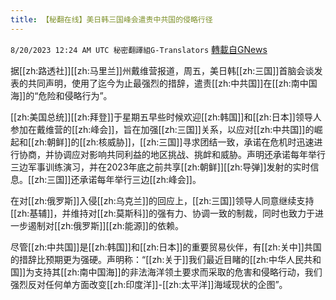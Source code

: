 ```yaml
---
title: 【秘翻在线】美日韩三国峰会遣责中共国的侵略行径
---
```

`8/20/2023 12:24 AM UTC 秘密翻譯組G-Translators` [轉載自GNews](https://gnews.org/articles/1572765)

据[[zh:路透社]][[zh:马里兰]]州戴维营报道，周五，美日韩[[zh:三国]]首脑会谈发表的共同声明，使用了迄今为止最强烈的措辞，遣责[[zh:中共国]]在[[zh:南中国海]]的“危险和侵略行为”。

[[zh:美国总统]][[zh:拜登]]于星期五早些时候欢迎[[zh:韩国]]和[[zh:日本]]领导人参加在戴维营的[[zh:峰会]]，旨在加强[[zh:三国]]关系，以应对[[zh:中共国]]的崛起和[[zh:朝鲜]]的[[zh:核威胁]]，[[zh:三国]]寻求团结一致，承诺在危机时迅速进行协商，并协调应对影响共同利益的地区挑战、挑衅和威胁。声明还承诺每年举行三边军事训练演习，并在2023年底之前共享[[zh:朝鲜]][[zh:导弹]]发射的实时信息。[[zh:三国]]还承诺每年举行三边[[zh:峰会]]。

在对[[zh:俄罗斯]]入侵[[zh:乌克兰]]的回应上，[[zh:三国]]领导人同意继续支持[[zh:基辅]]，并维持对[[zh:莫斯科]]的强有力、协调一致的制裁，同时也致力于进一步遏制对[[zh:俄罗斯]][[zh:能源]]的依赖。

尽管[[zh:中共国]]是[[zh:韩国]]和[[zh:日本]]的重要贸易伙伴，有[[zh:关中]]共国的措辞比预期更为强硬。声明称：“[[zh:关于]]我们最近目睹的[[zh:中华人民共和国]]为支持其[[zh:南中国海]]的非法海洋领土要求而采取的危害和侵略行动，我们强烈反对任何单方面改变[[zh:印度洋]]\-[[zh:太平洋]]海域现状的企图”。

